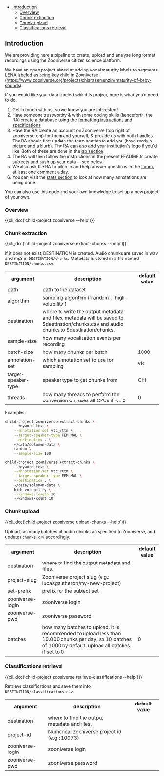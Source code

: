 - [Introduction](#introduction)
  - [Overview](#overview)
  - [Chunk extraction](#chunk-extraction)
  - [Chunk upload](#chunk-upload)
  - [Classifications retrieval](#classifications-retrieval)

## Introduction

We are providing here a pipeline to create, upload and analyse long format recordings using the Zooniverse citizen science platform.

We have an open project aimed at adding vocal maturity labels to segments LENA labeled as being key child in Zooniverse (https://www.zooniverse.org/projects/chiarasemenzin/maturity-of-baby-sounds).

If you would like your data labeled with this project, here is what you'd need to do.
1. Get in touch with us, so we know you are interested! 
2. Have someone trustworthy & with some coding skills (henceforth, the RA) create a database using the [formatting instructions and specifications](http://laac-lscp.github.io/ChildRecordsData/FORMATTING.html).
4. Have the RA create an account on Zooniverse (top right of zooniverse.org) for them and yourself, & provide us with both handles. The RA should first update the team section to add you (have ready a picture and a blurb). The RA can also add your institution's logo if you'd like. Both of these are done in the [lab section](https://www.zooniverse.org/lab/10073)
5. The RA will then follow the instructions in the present README to create subjects and push up your data -- see below.
6. We also ask the RA to pitch in and help answer questions in the [forum](https://www.zooniverse.org/projects/chiarasemenzin/maturity-of-baby-sounds/talk), at least one comment a day. 
7. You can visit the [stats section](https://www.zooniverse.org/projects/chiarasemenzin/maturity-of-baby-sounds/stats) to look at how many annotations are being done.


You can also use this code and your own knowledge to set up a new project of your own. 

### Overview

{{cli_doc('child-project zooniverse --help')}}


### Chunk extraction

{{cli_doc('child-project zooniverse extract-chunks --help')}}

If it does not exist, DESTINATION is created.
Audio chunks are saved in wav and mp3 in `DESTINATION/chunks`.
Metadata is stored in a file named `DESTINATION/chunks.csv`.

<table>
<tr>
    <th>argument</th>
    <th>description</th>
    <th>default value</th>
</tr>
<tr>
    <td>path</td>
    <td>path to the dataset</td>
    <td></td>
</tr>
<tr>
    <td>algorithm</td>
    <td>sampling algorithm (`random`, `high-volubility`)</td>
    <td></td>
</tr>
<tr>
    <td>destination</td>
    <td>where to write the output metadata and files. metadata will be saved to $destination/chunks.csv and audio chunks to $destination/chunks.</td>
    <td></td>
</tr>
<tr>
    <td>sample-size</td>
    <td>how many vocalization events per recording</td>
    <td></td>
</tr>
<tr>
    <td>batch-size</td>
    <td>how many chunks per batch</td>
    <td>1000</td>
</tr>
<tr>
    <td>annotation-set</td>
    <td>which annotation set to use for sampling</td>
    <td>vtc</td>
</tr>
<tr>
    <td>target-speaker-type</td>
    <td>speaker type to get chunks from</td>
    <td>CHI</td>
</tr>
<tr>
    <td>threads</td>
    <td>how many threads to perform the conversion on, uses all CPUs if <= 0</td>
    <td>0</td>
</tr>
</table>

Examples:

```bash
child-project zooniverse extract-chunks \ 
    --keyword test \
    --annotation-set vtc_rttm \
    --target-speaker-type FEM MAL \
    --destination . \
    ~/data/solomon-data \
    random \
    --sample-size 100
```

```bash
child-project zooniverse extract-chunks \ 
    --keyword test \
    --annotation-set vtc_rttm \
    --target-speaker-type FEM MAL \
    --destination . \
    ~/data/solomon-data \
    high-volubility \
    --windows-length 10
    --windows-count 10
```

### Chunk upload

{{cli_doc('child-project zooniverse upload-chunks --help')}}

Uploads as many batches of audio chunks as specified to Zooniverse, and updates `chunks.csv` accordingly.

<table>
<tr>
    <th>argument</th>
    <th>description</th>
    <th>default value</th>
</tr>
<tr>
    <td>destination</td>
    <td>where to find the output metadata and files.</td>
    <td></td>
</tr>
<tr>
    <td>project-slug</td>
    <td>Zooniverse project slug (e.g.: lucasgautheron/my-new-project)</td>
    <td></td>
</tr>
<tr>
    <td>set-prefix</td>
    <td>prefix for the subject set</td>
    <td></td>
</tr>
<tr>
    <td>zooniverse-login</td>
    <td>zooniverse login</td>
    <td></td>
</tr>
<tr>
    <td>zooniverse-pwd</td>
    <td>zooniverse password</td>
    <td></td>
</tr>
<tr>
    <td>batches</td>
    <td>how many batches to upload. it is recommended to upload less than 10.000 chunks per day, so 10 batches of 1000 by default. upload all batches if set to 0</td>
    <td>0</td>
</tr>
</table>

### Classifications retrieval

{{cli_doc('child-project zooniverse retrieve-classifications --help')}}

Retrieve classifications and save them into `DESTINATION/classifications.csv`.

<table>
<tr>
    <th>argument</th>
    <th>description</th>
    <th>default value</th>
</tr>
<tr>
    <td>destination</td>
    <td>where to find the output metadata and files.</td>
    <td></td>
</tr>
<tr>
    <td>project-id</td>
    <td>Numerical zooniverse project id (e.g.: 10073)</td>
    <td></td>
</tr>
<tr>
    <td>zooniverse-login</td>
    <td>zooniverse login</td>
    <td></td>
</tr>
<tr>
    <td>zooniverse-pwd</td>
    <td>zooniverse password</td>
    <td></td>
</tr>
</table>